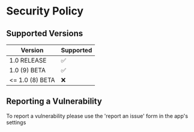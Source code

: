 # Security Policy

## Supported Versions

| Version           | Supported          |
| ----------------- | ------------------ |
| 1.0 RELEASE       | :white_check_mark: |
| 1.0 (9) BETA      | :white_check_mark: |
| <= 1.0 (8) BETA   | :x:                |

## Reporting a Vulnerability
To report a vulnerability please use the 'report an issue' form in the app's settings

